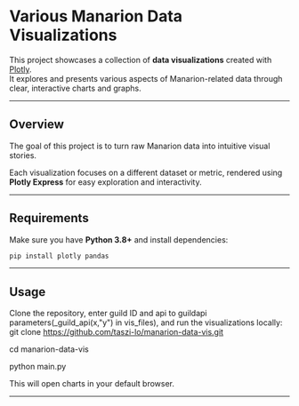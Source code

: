 # Various Manarion Data Visualizations

This project showcases a collection of **data visualizations** created with [Plotly](https://plotly.com/).  
It explores and presents various aspects of Manarion-related data through clear, interactive charts and graphs.

---

## Overview
The goal of this project is to turn raw Manarion data into intuitive visual stories.

Each visualization focuses on a different dataset or metric, rendered using **Plotly Express** for easy exploration and interactivity.

---

## Requirements
Make sure you have **Python 3.8+** and install dependencies:
```bash
pip install plotly pandas
```
---

## Usage
Clone the repository, enter guild ID and api to guildapi parameters(_guild_api(x,"y") in vis_files), and run the visualizations locally:
git clone https://github.com/taszi-lo/manarion-data-vis.git

cd manarion-data-vis

python main.py

This will open charts in your default browser.

---